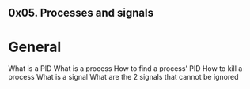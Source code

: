## 0x05. Processes and signals

# General

What is a PID
What is a process
How to find a process’ PID
How to kill a process
What is a signal
What are the 2 signals that cannot be ignored